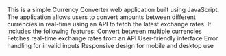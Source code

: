 This is a simple Currency Converter web application built using JavaScript. The application allows users to convert amounts between different currencies in real-time using an API to fetch the latest exchange rates.
It includes the following features:
Convert between multiple currencies
Fetches real-time exchange rates from an API
User-friendly interface
Error handling for invalid inputs
Responsive design for mobile and desktop use
